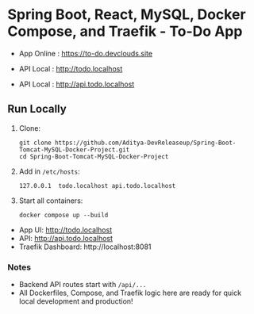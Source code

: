 # Spring Boot, React, MySQL, Docker Compose, and Traefik - To-Do App

- App Online : https://to-do.devclouds.site

- API Local : http://todo.localhost
- API Local : http://api.todo.localhost
  
## Run Locally

1. Clone:
    ```
    git clone https://github.com/Aditya-DevReleaseup/Spring-Boot-Tomcat-MySQL-Docker-Project.git
    cd Spring-Boot-Tomcat-MySQL-Docker-Project
    ```

2. Add in `/etc/hosts`:
    ```
    127.0.0.1  todo.localhost api.todo.localhost
    ```

3. Start all containers:
    ```
    docker compose up --build
    ```

- App UI: http://todo.localhost
- API: http://api.todo.localhost
- Traefik Dashboard: http://localhost:8081

### Notes

- Backend API routes start with `/api/...`
- All Dockerfiles, Compose, and Traefik logic here are ready for quick local development and production!

